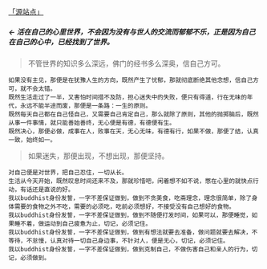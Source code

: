 [「源站点」](https://www.jingangjing.net)<h5><- 活在自己的心里世界，不会因为没有与世人的交流而郁郁不乐，正是因为自己在自己的心中，已经找到了世界。 </h5>

> 不管世界的知识多么深远，佛门的经书多么深奥，信自己方可。

```
如果没有主见，那便是在犹豫人生的方向，既然产生了忧郁，那就彻底断绝其他念想，信自己方可，就不会太错。 
既然生活走过了一半，又害怕时间措不及防，担心迷失中的失败，便只有得道，行在无味的年代，永远不能半途而废，那便是一条路：一生的原则。 
既然每天自己都在自己怪自己，又需要自己肯定自己，那么就除了原则，其他的抛掷脑后，既然从事一件事情，就只能善始善终，无心便是有德，有德便有生。
既然决心，那便必做，成事在人，败事在天，无心无味，有德有行，如果不做，那便了结，认真一致，始终如一。
```

> 如果迷失，那便出现，不想出现，那便坚持。

```
对自己便是对世界，把自己忍住，一切从长。
生活从今天开始，既然叹息时间还来不及，那就珍惜吧，闲着想不如不说，憋在心里的就快点行动，有话还是直说的好。
我以buddhist身份发誓，一字不差保证做到，做到不贪美食，吃斋理念，理念很简单，除了身体需要的食物之外不吃，需要的必须吃，吃前必须想好，不接受没有自己想好的食物。
我以buddhist身份发誓，一字不差保证做到，做到不随便打发时间，如果可以，那便睡觉，如果睡不着，做运动到自己疲惫为止，切记，必须记住。
我以buddhist身份发誓，一字不差保证做到，做到有想法就要去准备，做问题就要去解决，不等待，不怠慢，认真对待一切自己身边事，不针对人，便是无心，切记，必须记住。
我以buddhist身份发誓，一字不差保证做到，做到克制自己，不做伤害自己和亲人的行为，切记，必须做到。
```
